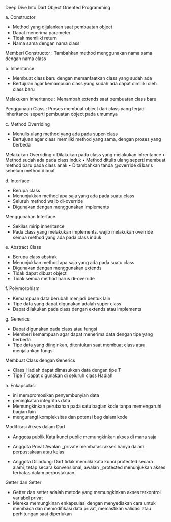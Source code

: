 Deep Dive Into Dart Object Oriented Programming

a. Constructor
- Method yang dijalankan saat pembuatan object
- Dapat menerima parameter
- Tidak memiliki return
- Nama sama dengan nama class

Memberi Constructor : Tambahkan method menggunakan nama sama dengan nama class

b. Inheritance
- Membuat class baru dengan memanfaatkan class yang sudah ada
- Bertujuan agar kemampuan class yang sudah ada dapat dimiliki oleh class baru

Melakukan Inheritance : Menambah extends saat pembuatan class baru

Penggunaan Class : Proses membuat object dari class yang terjadi inheritance seperti pembuatan object pada umumnya

c. Method Overriding
- Menulis ulang method yang ada pada super-class
- Bertujuan agar class memiliki method yang sama, dengan proses yang berbeda

Melakukan Overriding
• Dilakukan pada class yang melakukan
inheritance
• Method sudah ada pada class induk
• Method ditulis ulang seperti membuat method baru pada class anak
• Ditambahkan tanda @override di baris
sebelum method dibuat

d. Interface
- Berupa class
- Menunjukkan method apa saja yang ada pada suatu class
-  Seluruh method wajib di-override
- Digunakan dengan menggunakan implements

Menggunakan Interface
- Sekilas mirip inheritance
- Pada class yang melakukan implements. wajib melakukan override semua method yang ada pada class induk

e. Abstract Class
- Berupa class abstrak
- Menunjukkan method apa saja yang ada pada suatu class
- Digunakan dengan menggunakan extends
- Tidak dapat dibuat object
- Tidak semua method harus di-override

f. Polymorphism
- Kemampuan data berubah menjadi bentuk lain
- Tipe data yang dapat digunakan adalah super class
- Dapat dilakukan pada class dengan extends atau implements

g. Generics
- Dapat digunakan pada class atau fungsi
- Memberi kemampuan agar dapat menerima data dengan tipe yang berbeda
- Tipe data yang diinginkan, ditentukan saat membuat class atau menjalankan fungsi

Membuat Class dengan Generics
- Class Hadiah dapat dimasukkan data dengan tipe T
- Tipe T dapat digunakan di seluruh class Hadiah

h. Enkapsulasi
- ini mempromosikan penyembunyian data
- peningkatan integritas data
- Memungkinkan perubahan pada satu bagian kode tanpa memengaruhi bagian lain
- mengurangi kompleksitas dan potensi bug dalam kode


Modifikasi Akses dalam Dart
- Anggota publik Kata kunci public memungkinkan akses di mana saja

- Anggota Privat Awalan _private membatasi akses hanya dalam perpustakaan atau kelas

- Anggota Dilindung: Dart tidak memiliki kata kunci protected secara alami, tetap secara konvensional, awalan _protected menunjukkan akses terbatas dalam perpustakaan.

Getter dan Setter
- Getter dan setter adalah metode yang memungkinkan akses terkontrol variabel privat
- Mereka memungkinan enkapsulasi dengan menyediakan cara untuk membaca dan memodifikasi data privat, memastikan validasi atau perhitungan saat diperlukan